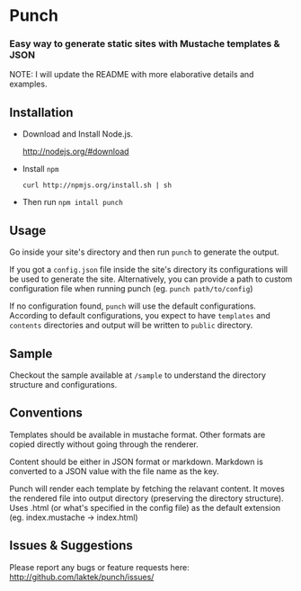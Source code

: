 # Punch 
### Easy way to generate static sites with Mustache templates & JSON

NOTE: I will update the README with more elaborative details and examples.

Installation
------------

* Download and Install Node.js.
 
    http://nodejs.org/#download 

* Install `npm`

    `curl http://npmjs.org/install.sh | sh`

* Then run `npm intall punch`

Usage
-----

Go inside your site's directory and then run `punch` to generate the output. 

If you got a `config.json` file inside the site's directory its configurations will be used to generate  the site. Alternatively, you can provide a path to custom configuration file when running punch (eg. `punch path/to/config`) 

If no configuration found, `punch` will use the default configurations. According to default configurations, you expect to have `templates` and `contents` directories and output will be written to `public` directory.

Sample
------

Checkout the sample available at `/sample` to understand the directory structure and configurations.

Conventions
-----------

Templates should be available in mustache format. Other formats are copied directly without going through the renderer.
 
Content should be either in JSON format or markdown. Markdown is converted to a JSON value with the file name as the key.
 
Punch will render each template by fetching the relavant content. It moves the rendered file into output directory (preserving the directory structure). Uses .html (or what's specified in the config file) as the default extension (eg. index.mustache -> index.html)


Issues & Suggestions
--------------------

Please report any bugs or feature requests here:
http://github.com/laktek/punch/issues/

